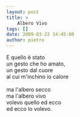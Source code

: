 ```yaml
---
layout: post
title: >
    Albero Vivo
tags: []
date: 2009-03-22 14:45:00
author: pietro
---
```

E quello è stato<br/>un gesto che ho amato,<br/>un gesto dal cuore<br/>al cui m'inchino io calore<br/><br/>ma l'albero secco<br/>ma l'albero vivo<br/>volevo quello ed ecco<br/>ed ecco lo volevo.
